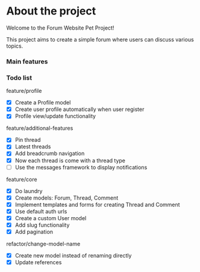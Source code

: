 # About the project 

Welcome to the Forum Website Pet Project!

This project aims to create a simple forum where users can discuss various topics.

### Main features


### Todo list

feature/profile

- [x] Create a Profile model
- [x] Create user profile automatically when user register
- [x] Profile view/update functionality

feature/additional-features

- [x] Pin thread
- [x] Latest threads
- [x] Add breadcrumb navigation
- [x] Now each thread is come with a thread type
- [ ] Use the messages framework to display notifications

feature/core

- [x] Do laundry
- [x] Create models: Forum, Thread, Comment
- [x] Implement templates and forms for creating Thread and Comment
- [x] Use default auth urls
- [x] Create a custom User model
- [x] Add slug functionality
- [x] Add pagination

refactor/change-model-name

- [x] Create new model instead of renaming directly
- [x] Update references
